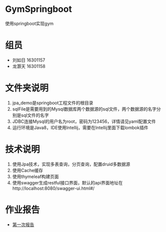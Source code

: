 # GymSpringboot
使用springboot实现gym

# 组员

+ 刘如日 16301157  
+ 龙灏天 16301158  

# 文件夹说明
1. jpa_demo是springboot工程文件的根目录  
2. sqlFile是需要用到的Mysql数据库两个数据源的sql文件，两个数据源的名字分别是sql文件的名字
3. JDBC连接Mysql的用户名为root，密码为123456，详情请见yaml配置文件
4. 运行环境是Java8，IDE使用Intellij，需要在Intellij里面下载lombok插件

# 技术说明
1. 使用Jpa技术，实现多表查询，分页查询，配置druid多数据源
2. 使用Cache缓存
3. 使用thymeleaf构建页面
4. 使用swagger生成restful接口界面，默认的api界面地址在http://localhost:8080/swagger-ui.html#/  

# 作业报告

+ [第一次报告](report1.md)

